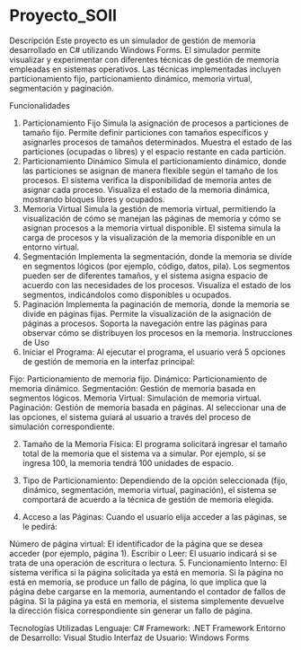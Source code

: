 # Proyecto_SOII
Descripción
Este proyecto es un simulador de gestión de memoria desarrollado en C# utilizando Windows Forms. El simulador permite visualizar y experimentar con diferentes técnicas de gestión de memoria empleadas en sistemas operativos. Las técnicas implementadas incluyen particionamiento fijo, particionamiento dinámico, memoria virtual, segmentación y paginación.

Funcionalidades
1. Particionamiento Fijo
Simula la asignación de procesos a particiones de tamaño fijo.
Permite definir particiones con tamaños específicos y asignarles procesos de tamaños determinados.
Muestra el estado de las particiones (ocupadas o libres) y el espacio restante en cada partición.
2. Particionamiento Dinámico
Simula el particionamiento dinámico, donde las particiones se asignan de manera flexible según el tamaño de los procesos.
El sistema verifica la disponibilidad de memoria antes de asignar cada proceso.
Visualiza el estado de la memoria dinámica, mostrando bloques libres y ocupados.
3. Memoria Virtual
Simula la gestión de memoria virtual, permitiendo la visualización de cómo se manejan las páginas de memoria y cómo se asignan procesos a la memoria virtual disponible.
El sistema simula la carga de procesos y la visualización de la memoria disponible en un entorno virtual.
4. Segmentación
Implementa la segmentación, donde la memoria se divide en segmentos lógicos (por ejemplo, código, datos, pila).
Los segmentos pueden ser de diferentes tamaños, y el sistema asigna espacio de acuerdo con las necesidades de los procesos.
Visualiza el estado de los segmentos, indicándolos como disponibles u ocupados.
5. Paginación
Implementa la paginación de memoria, donde la memoria se divide en páginas fijas.
Permite la visualización de la asignación de páginas a procesos.
Soporta la navegación entre las páginas para observar cómo se distribuyen los procesos en la memoria.
Instrucciones de Uso
1. Iniciar el Programa:
Al ejecutar el programa, el usuario verá 5 opciones de gestión de memoria en la interfaz principal:

Fijo: Particionamiento de memoria fijo.
Dinámico: Particionamiento de memoria dinámico.
Segmentación: Gestión de memoria basada en segmentos lógicos.
Memoria Virtual: Simulación de memoria virtual.
Paginación: Gestión de memoria basada en páginas.
Al seleccionar una de las opciones, el sistema guiará al usuario a través del proceso de simulación correspondiente.

2. Tamaño de la Memoria Física:
El programa solicitará ingresar el tamaño total de la memoria que el sistema va a simular. Por ejemplo, si se ingresa 100, la memoria tendrá 100 unidades de espacio.

3. Tipo de Particionamiento:
Dependiendo de la opción seleccionada (fijo, dinámico, segmentación, memoria virtual, paginación), el sistema se comportará de acuerdo a la técnica de gestión de memoria elegida.

4. Acceso a las Páginas:
Cuando el usuario elija acceder a las páginas, se le pedirá:

Número de página virtual: El identificador de la página que se desea acceder (por ejemplo, página 1).
Escribir o Leer: El usuario indicará si se trata de una operación de escritura o lectura.
5. Funcionamiento Interno:
El sistema verifica si la página solicitada ya está en memoria.
Si la página no está en memoria, se produce un fallo de página, lo que implica que la página debe cargarse en la memoria, aumentando el contador de fallos de página.
Si la página ya está en memoria, el sistema simplemente devuelve la dirección física correspondiente sin generar un fallo de página.

Tecnologías Utilizadas
Lenguaje: C#
Framework: .NET Framework
Entorno de Desarrollo: Visual Studio
Interfaz de Usuario: Windows Forms
